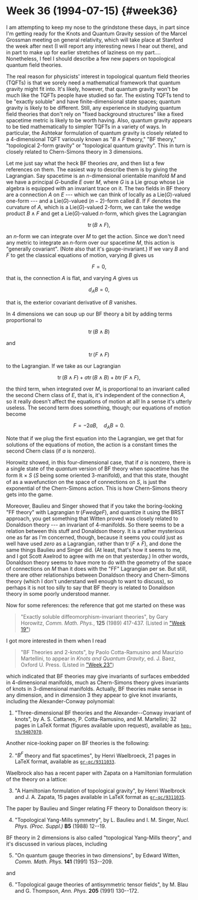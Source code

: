 # Week 36 (1994-07-15) {#week36}

I am attempting to keep my nose to the grindstone these days, in part
since I'm getting ready for the Knots and Quantum Gravity session of
the Marcel Grossman meeting on general relativity, which will take place
at Stanford the week after next (I will report any interesting news I
hear out there), and in part to make up for earlier stretches of
laziness on my part.... Nonetheless, I feel I should describe a few new
papers on topological quantum field theories.

The real reason for physicists' interest in topological quantum field
theories (TQFTs) is that we sorely need a mathematical framework that
quantum gravity might fit into. It's likely, however, that quantum
gravity won't be much like the TQFTs people have studied so far. The
existing TQFTs tend to be "exactly soluble" and have
finite-dimensional state spaces; quantum gravity is likely to be
different. Still, any experience in studying quantum field theories that
don't rely on "fixed background structures" like a fixed spacetime
metric is likely to be worth having. Also, quantum gravity appears to be
tied mathematically to simpler TQFTs in a variety of ways. In
particular, the Ashtekar formulation of quantum gravity is closely
related to a 4-dimensional TQFT variously known as "$B \wedge F$ theory,"
"BF theory," "topological 2-form gravity" or "topological quantum
gravity". This in turn is closely related to Chern-Simons theory in 3
dimensions.

Let me just say what the heck BF theories *are*, and then list a few
references on them. The easiest way to describe them is by giving the
Lagrangian. Say spacetime is an $n$-dimensional orientable manifold $M$ and
we have a principal $G$-bundle $E$ over $M$, where $G$ is a Lie group whose Lie
algebra is equipped with an invariant trace on it. The two fields in BF
theory are a connection $A$ on $E$ --- which we can think of locally as a
$\mathrm{Lie}(G)$-valued one-form --- and a $\mathrm{Lie}(G)$-valued $(n-2)$-form called $B$. If
$F$ denotes the curvature of $A$, which is a $\mathrm{Lie}(G)$-valued 2-form, we can
take the wedge product $B\wedge F$ and get a $\mathrm{Lie}(G)$-valued $n$-form, which
gives the Lagrangian

$$\operatorname{tr}(B \wedge F),$$

an $n$-form we can integrate over $M$ to get the action. Since we don't
need any metric to integrate an $n$-form over our spacetime $M$, this action
is "generally covariant". (Note also that it's gauge-invariant.) If
we vary $B$ and $F$ to get the classical equations of motion, varying $B$
gives us

$$F = 0,$$

that is, the connection $A$ is flat, and varying $A$ gives us

$$d_A B = 0,$$

that is, the exterior covariant derivative of $B$ vanishes.

In 4 dimensions we can soup up our BF theory a bit by adding terms
proportional to

$$\operatorname{tr}(B \wedge B)$$

and

$$\operatorname{tr}(F \wedge F)$$

to the Lagrangian. If we take as our Lagrangian

$$\operatorname{tr}(B \wedge F) + a \operatorname{tr}(B \wedge B) + b \operatorname{tr}(F \wedge F),$$

the third term, when integrated over $M$, is proportional to an invariant
called the second Chern class of $E$, that is, it's independent of the
connection $A$, so it really doesn't affect the equations of motion at
all! In a sense it's utterly useless. The second term does something,
though; our equations of motion become

$$F = -2aB, \quad d_A B = 0.$$

Note that if we plug the first equation into the Lagrangian, we get that
for solutions of the equations of motion, the action is a constant times
the second Chern class (if $a$ is nonzero).

Horowitz showed, in this four-dimensional case, that if $a$ is nonzero,
there is a single state of the *quantum* version of BF theory when
spacetime has the form $\mathbb{R} \times S$ ($S$ being some oriented 3-manifold), and
that this state, thought of as a wavefunction on the space of
connections on $S$, is just the exponential of the Chern-Simons action.
This is how Chern-Simons theory gets into the game.

Moreover, Baulieu and Singer showed that if you take the boring-looking
"FF theory" with Lagrangian $\operatorname{tr}(F wedge F)$, and quantize it using the
BRST approach, you get something that Witten proved was closely related
to Donaldson theory --- an invariant of 4-manifolds. So there seems to
be a relation between this stuff and Donaldson theory. It is a rather
mysterious one as far as I'm concerned, though, because it seems you
could just as well have used *zero* as a Lagrangian, rather than $\operatorname{tr}(F \wedge F)$, and done the same things Baulieu and Singer did. (At least,
that's how it seems to me, and I got Scott Axelrod to agree with me on
that yesterday.) In other words, Donaldson theory seems to have more to
do with the geometry of the space of connections on $M$ than it does with
the "FF" Lagrangian per se. But still, there are other relationships
between Donaldson theory and Chern-Simons theory (which I don't
understand well enough to want to discuss), so perhaps it is not too
silly to say that BF theory is related to Donaldson theory in some
poorly understood manner.

Now for some references: the reference that got me started on these was

> "Exactly soluble diffeomorphism-invariant theories", by Gary Horowitz, _Comm. Math. Phys._, **125** (1989) 417-437. (Listed in ["Week 19"](#week19))

I got more interested in them when I read

> "BF Theories and 2-knots", by Paolo Cotta-Ramusino and Maurizio Martellini, to appear in _Knots and Quantum Gravity_, ed. J. Baez, Oxford U. Press. (Listed in ["Week 23"](#week23))

which indicated that BF theories may give invariants of surfaces
embedded in 4-dimensional manifolds, much as Chern-Simons theory gives
invariants of knots in 3-dimensional manifolds. Actually, BF theories
make sense in any dimension, and in dimension 3 they appear to give knot
invariants, including the Alexander-Conway polynomial:

1) "Three-dimensional BF theories and the Alexander--Conway invariant
of knots", by A. S. Cattaneo, P. Cotta-Ramusino, and M. Martellini; 32
pages in LaTeX format (figures available upon request), available as
[`hep-th/9407070`](http://xxx.lanl.gov/ps/hep-th/9407070).

Another nice-looking paper on BF theories is the following:

2) "$B^F$ theory and flat spacetimes", by Henri Waelbroeck, 21 pages in
LaTeX format, available as [`gr-qc/9311033`](http://xxx.lanl.gov/ps/gr-qc/9311033).

Waelbrock also has a recent paper with Zapata on a Hamiltonian
formulation of the theory on a lattice:

3) "A Hamiltonian formulation of topological gravity", by Henri Waelbrock
and J. A. Zapata, 15 pages available in LaTeX format as [`gr-qc/9311035`](http://xxx.lanl.gov/ps/gr-qc/9311035).

The paper by Baulieu and Singer relating FF theory to Donaldson theory
is:

4) "Topological Yang-Mills symmetry", by L. Baulieu and I. M. Singer, _Nucl. Phys. (Proc. Suppl.)_ **B5** (1988) 12--19.

BF theory in 2 dimensions is also called "topological Yang-Mills
theory", and it's discussed in various places, including

5) "On quantum gauge theories in two dimensions", by Edward Witten, _Comm. Math. Phys._ **141** (1991) 153--209.

and

6) "Topological gauge theories of antisymmetric tensor fields", by M. Blau and G. Thompson, _Ann. Phys._ **205** (1991) 130--172.
